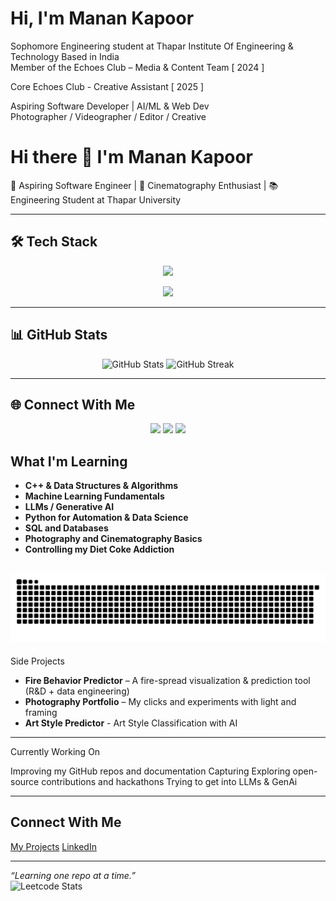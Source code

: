 #  Hi, I'm Manan Kapoor

Sophomore Engineering student at Thapar Institute Of Engineering & Technology 
Based in India  
Member of the Echoes Club – Media & Content Team  [ 2024 ] 

Core Echoes Club - Creative Assistant [ 2025 ]

Aspiring Software Developer | AI/ML & Web Dev  
Photographer / Videographer / Editor / Creative

# Hi there 👋 I'm Manan Kapoor  

🚀 Aspiring Software Engineer | 🎥 Cinematography Enthusiast | 📚 Engineering Student at Thapar University  

---

## 🛠️ Tech Stack  

<p align="center">
  <!-- Languages -->
  <img src="https://skillicons.dev/icons?i=cpp,python,html,css,sql" />
</p>

<p align="center">
  <!-- Other Tools -->
  <img src="https://skillicons.dev/icons?i=git,github,vscode,,vercel,netlify" />
</p>

---

## 📊 GitHub Stats  

<p align="center">
  <img src="https://github-readme-stats.vercel.app/api?username=manankapoor23&show_icons=true&theme=tokyonight" alt="GitHub Stats" />
  <img src="https://github-readme-streak-stats.herokuapp.com/?user=manankapoor23&theme=tokyonight" alt="GitHub Streak" />
</p>

---

## 🌐 Connect With Me  

<p align="center">
  <a href="https://www.linkedin.com/in/manan-kapoor-8545002a0//"><img src="https://skillicons.dev/icons?i=linkedin" /></a>
  <a href="mailto:23.kapoormanan@gmail.com"><img src="https://skillicons.dev/icons?i=gmail" /></a>
  <a href="https://x.com/Manankap2311"><img src="https://skillicons.dev/icons?i=twitter" /></a>
</p>

##  What I'm Learning

- **C++ & Data Structures & Algorithms**  
- **Machine Learning Fundamentals**  
- **LLMs / Generative AI**  
- **Python for Automation & Data Science**  
- **SQL and Databases**  
- **Photography and Cinematography Basics**  
- **Controlling my Diet Coke Addiction** 



![snake gif](https://github.com/manankapoor23/manankapoor23/blob/output/github-snake-dark.svg)
---

Side Projects

- **Fire Behavior Predictor** – A fire-spread visualization & prediction tool (R&D + data engineering)
- **Photography Portfolio** – My clicks and experiments with light and framing
- **Art Style Predictor** - Art Style Classification with AI

---

Currently Working On

Improving my GitHub repos and documentation
Capturing 
Exploring open-source contributions and hackathons
Trying to get into LLMs & GenAi

---

## Connect With Me


 [My Projects](https://github.com/manankapoor23)
 [LinkedIn](https://www.linkedin.com/in/manan-kapoor-8545002a0/)

---

_“Learning one repo at a time.”_  
![Leetcode Stats](https://leetcard.jacoblin.cool/manankapoor23?ext=heatmap)
